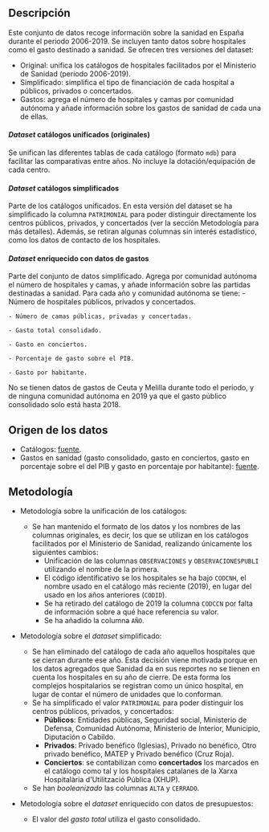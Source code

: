 ## Descripción
Este conjunto de datos recoge información sobre la sanidad en España durante el periodo 2006-2019. Se incluyen tanto datos sobre hospitales como el gasto destinado a sanidad. Se ofrecen tres versiones del dataset:
   - Original: unifica los catálogos de hospitales facilitados por el Ministerio de Sanidad (periodo 2006-2019).
   - Simplificado: simplifica el tipo de financiación de cada hospital a públicos, privados o concertados.
   - Gastos: agrega el número de hospitales y camas por comunidad autónoma y añade información sobre los gastos de sanidad de cada una de ellas.

#### *Dataset* catálogos unificados (originales)
Se unifican las diferentes tablas de cada catálogo (formato `mdb`) para facilitar las comparativas entre años. No incluye la dotación/equipación de cada centro.

#### *Dataset* catálogos simplificados
Parte de los catálogos unificados. En esta versión del dataset se ha simplificado la columna `PATRIMONIAL` para poder distinguir directamente los centros públicos, privados, y concertados (ver la sección Metodología para más detalles). Además, se retiran algunas columnas sin interés estadístico, como los datos de contacto de los hospitales.

#### *Dataset* enriquecido con datos de gastos
Parte del conjunto de datos simplificado. Agrega por comunidad autónoma el número de hospitales y camas, y añade información sobre las partidas destinadas a sanidad. Para cada año y comunidad autónoma se tiene:
    - Número de hospitales públicos, privados y concertados.

    - Número de camas públicas, privadas y concertadas.

    - Gasto total consolidado.

    - Gasto en conciertos.

    - Porcentaje de gasto sobre el PIB.

    - Gasto por habitante.

No se tienen datos de gastos de Ceuta y Melilla durante todo el periodo, y de ninguna comunidad autónoma en 2019 ya que el gasto público consolidado solo está hasta 2018.

## Origen de los datos
- Catálogos: [fuente](https://www.mscbs.gob.es/ciudadanos/prestaciones/centrosServiciosSNS/hospitales/home.htm).
- Gastos en sanidad (gasto consolidado, gasto en conciertos, gasto en porcentaje sobre el del PIB y gasto en porcentaje por habitante): [fuente](|https://www.mscbs.gob.es/estadEstudios/estadisticas/sisInfSanSNS/pdf/egspGastoReal.pdf).

## Metodología
- Metodología sobre la unificación de los catálogos:
    * Se han mantenido el formato de los datos y los nombres de las columnas originales, es decir, los que se utilizan en los catálogos facilitados por el Ministerio de Sanidad, realizando únicamente los siguientes cambios:
      * Unificación de las columnas `OBSERVACIONES` y `OBSERVACIONESPUBLI` utilizando el nombre de la primera.
      * El código identificativo se los hospitales se ha bajo `CODCNH`, el nombre usado en el catálogo más reciente (2019), en lugar del usado en los años anteriores (`CODID`).
      * Se ha retirado del catálogo de 2019 la columna `CODCCN` por falta de información sobre a qué hace referencia su valor.
      * Se ha añadido la columna `AÑO`.
- Metodología sobre el *dataset* simplificado:
    * Se han eliminado del catálogo de cada año aquellos hospitales que se cierran durante ese año. Esta decisión viene motivada porque en los datos agregados que Sanidad da en sus reportes no se tienen en cuenta los hospitales en su año de cierre. De esta forma los complejos hospitalarios se registran como un único hospital, en lugar de contar el número de unidades que lo conforman.
    * Se ha simplificado el valor `PATRIMONIAL` para poder distinguir los centros públicos, privados, y concertados:
      * **Públicos**: Entidades públicas, Seguridad social, Ministerio de Defensa, Comunidad Autónoma, Ministerio de Interior, Municipio, Diputación o Cabildo.
      * **Privados**: Privado benéfico (Iglesias), Privado no benéfico, Otro privado benéfico, MATEP y Privado benéfico (Cruz Roja).
      * **Conciertos**: se contabilizan como **concertados** los marcados en el catálogo como tal y los hospitales catalanes de la Xarxa Hospitalària d'Utilització Pública (XHUP).
    * Se han *booleanizado* las columnas `ALTA` y `CERRADO`.

- Metodología sobre el *dataset* enriquecido con datos de presupuestos:
    * El valor del *gasto total* utiliza el gasto consolidado.